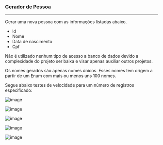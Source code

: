 <h3>Gerador de Pessoa</h3>
<hr/>

<p>Gerar uma nova pessoa com as informações listadas abaixo. <p>

<ul>
  <li>Id</li>
  <li>Nome</li>
  <li>Data de nascimento</li>
  <li>Cpf</li>
</ul>

<p>Não é utilizado nenhum tipo de acesso a banco de dados devido a complexidade do projeto ser baixa e visar apenas auxiliar outros projetos.</p>

<p>Os nomes gerados são apenas nomes únicos. Esses nomes tem origem a partir de um Enum com mais ou menos uns 100 nomes.</p>

<p>Segue abaixo testes de velocidade para um número de registros especificado: </p>

![image](https://user-images.githubusercontent.com/42359285/117353008-05239200-ae86-11eb-8669-164055e324cb.png)

![image](https://user-images.githubusercontent.com/42359285/117353062-1076bd80-ae86-11eb-8843-c4a77731c55b.png)

![image](https://user-images.githubusercontent.com/42359285/117353113-1a98bc00-ae86-11eb-856d-474eb0d95417.png)

![image](https://user-images.githubusercontent.com/42359285/117353150-28e6d800-ae86-11eb-82b1-cc1db47d1469.png)

![image](https://user-images.githubusercontent.com/42359285/117353326-5f245780-ae86-11eb-9ea1-45aa90e5f0a2.png)
